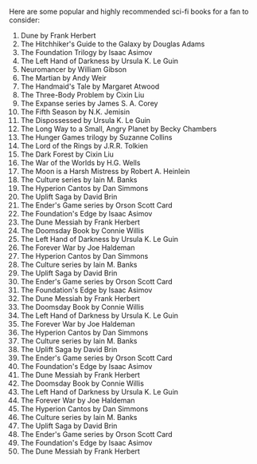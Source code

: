 Here are some popular and highly recommended sci-fi books for a fan to consider:
1. Dune by Frank Herbert
2. The Hitchhiker's Guide to the Galaxy by Douglas Adams
3. The Foundation Trilogy by Isaac Asimov
4. The Left Hand of Darkness by Ursula K. Le Guin
5. Neuromancer by William Gibson
6. The Martian by Andy Weir
7. The Handmaid's Tale by Margaret Atwood
8. The Three-Body Problem by Cixin Liu
9. The Expanse series by James S. A. Corey
10. The Fifth Season by N.K. Jemisin
11. The Dispossessed by Ursula K. Le Guin
12. The Long Way to a Small, Angry Planet by Becky Chambers
13. The Hunger Games trilogy by Suzanne Collins
14. The Lord of the Rings by J.R.R. Tolkien
15. The Dark Forest by Cixin Liu
16. The War of the Worlds by H.G. Wells
17. The Moon is a Harsh Mistress by Robert A. Heinlein
18. The Culture series by Iain M. Banks
19. The Hyperion Cantos by Dan Simmons
20. The Uplift Saga by David Brin
21. The Ender's Game series by Orson Scott Card
22. The Foundation's Edge by Isaac Asimov
23. The Dune Messiah by Frank Herbert
24. The Doomsday Book by Connie Willis
25. The Left Hand of Darkness by Ursula K. Le Guin
26. The Forever War by Joe Haldeman
27. The Hyperion Cantos by Dan Simmons
28. The Culture series by Iain M. Banks
29. The Uplift Saga by David Brin
30. The Ender's Game series by Orson Scott Card
31. The Foundation's Edge by Isaac Asimov
32. The Dune Messiah by Frank Herbert
33. The Doomsday Book by Connie Willis
34. The Left Hand of Darkness by Ursula K. Le Guin
35. The Forever War by Joe Haldeman
36. The Hyperion Cantos by Dan Simmons
37. The Culture series by Iain M. Banks
38. The Uplift Saga by David Brin
39. The Ender's Game series by Orson Scott Card
40. The Foundation's Edge by Isaac Asimov
41. The Dune Messiah by Frank Herbert
42. The Doomsday Book by Connie Willis
43. The Left Hand of Darkness by Ursula K. Le Guin
44. The Forever War by Joe Haldeman
45. The Hyperion Cantos by Dan Simmons
46. The Culture series by Iain M. Banks
47. The Uplift Saga by David Brin
48. The Ender's Game series by Orson Scott Card
49. The Foundation's Edge by Isaac Asimov
50. The Dune Messiah by Frank Herbert